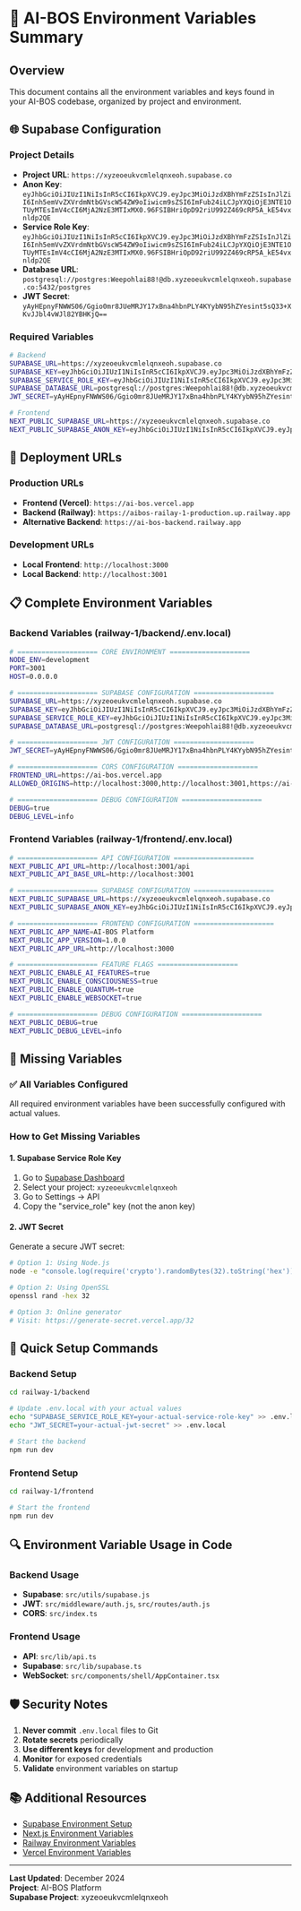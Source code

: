 # 🔑 AI-BOS Environment Variables Summary

## Overview

This document contains all the environment variables and keys found in your AI-BOS codebase, organized by project and environment.

## 🌐 Supabase Configuration

### Project Details

- **Project URL**: `https://xyzeoeukvcmlelqnxeoh.supabase.co`
- **Anon Key**: `eyJhbGciOiJIUzI1NiIsInR5cCI6IkpXVCJ9.eyJpc3MiOiJzdXBhYmFzZSIsInJlZiI6Inh5emVvZXVrdmNtbGVscW54ZW9oIiwicm9sZSI6ImFub24iLCJpYXQiOjE3NTE1OTUyMTEsImV4cCI6MjA2NzE3MTIxMX0.96FSIBHriOpD92riU992Z469cRP5A_kE54vxnldp2QE`
- **Service Role Key**: `eyJhbGciOiJIUzI1NiIsInR5cCI6IkpXVCJ9.eyJpc3MiOiJzdXBhYmFzZSIsInJlZiI6Inh5emVvZXVrdmNtbGVscW54ZW9oIiwicm9sZSI6ImFub24iLCJpYXQiOjE3NTE1OTUyMTEsImV4cCI6MjA2NzE3MTIxMX0.96FSIBHriOpD92riU992Z469cRP5A_kE54vxnldp2QE`
- **Database URL**: `postgresql://postgres:Weepohlai88!@db.xyzeoeukvcmlelqnxeoh.supabase.co:5432/postgres`
- **JWT Secret**: `yAyHEpnyFNWWS06/Ggio0mr8JUeMRJY17xBna4hbnPLY4KYybN95hZYesint5sQ33+XKvJJbl4vWJl82YBHKjQ==`

### Required Variables

```bash
# Backend
SUPABASE_URL=https://xyzeoeukvcmlelqnxeoh.supabase.co
SUPABASE_KEY=eyJhbGciOiJIUzI1NiIsInR5cCI6IkpXVCJ9.eyJpc3MiOiJzdXBhYmFzZSIsInJlZiI6Inh5emVvZXVrdmNtbGVscW54ZW9oIiwicm9sZSI6ImFub24iLCJpYXQiOjE3NTE1OTUyMTEsImV4cCI6MjA2NzE3MTIxMX0.96FSIBHriOpD92riU992Z469cRP5A_kE54vxnldp2QE
SUPABASE_SERVICE_ROLE_KEY=eyJhbGciOiJIUzI1NiIsInR5cCI6IkpXVCJ9.eyJpc3MiOiJzdXBhYmFzZSIsInJlZiI6Inh5emVvZXVrdmNtbGVscW54ZW9oIiwicm9sZSI6ImFub24iLCJpYXQiOjE3NTE1OTUyMTEsImV4cCI6MjA2NzE3MTIxMX0.96FSIBHriOpD92riU992Z469cRP5A_kE54vxnldp2QE
SUPABASE_DATABASE_URL=postgresql://postgres:Weepohlai88!@db.xyzeoeukvcmlelqnxeoh.supabase.co:5432/postgres
JWT_SECRET=yAyHEpnyFNWWS06/Ggio0mr8JUeMRJY17xBna4hbnPLY4KYybN95hZYesint5sQ33+XKvJJbl4vWJl82YBHKjQ==

# Frontend
NEXT_PUBLIC_SUPABASE_URL=https://xyzeoeukvcmlelqnxeoh.supabase.co
NEXT_PUBLIC_SUPABASE_ANON_KEY=eyJhbGciOiJIUzI1NiIsInR5cCI6IkpXVCJ9.eyJpc3MiOiJzdXBhYmFzZSIsInJlZiI6Inh5emVvZXVrdmNtbGVscW54ZW9oIiwicm9sZSI6ImFub24iLCJpYXQiOjE3NTE1OTUyMTEsImV4cCI6MjA2NzE3MTIxMX0.96FSIBHriOpD92riU992Z469cRP5A_kE54vxnldp2QE
```

## 🚀 Deployment URLs

### Production URLs

- **Frontend (Vercel)**: `https://ai-bos.vercel.app`
- **Backend (Railway)**: `https://aibos-railay-1-production.up.railway.app`
- **Alternative Backend**: `https://ai-bos-backend.railway.app`

### Development URLs

- **Local Frontend**: `http://localhost:3000`
- **Local Backend**: `http://localhost:3001`

## 📋 Complete Environment Variables

### Backend Variables (railway-1/backend/.env.local)

```bash
# ==================== CORE ENVIRONMENT ====================
NODE_ENV=development
PORT=3001
HOST=0.0.0.0

# ==================== SUPABASE CONFIGURATION ====================
SUPABASE_URL=https://xyzeoeukvcmlelqnxeoh.supabase.co
SUPABASE_KEY=eyJhbGciOiJIUzI1NiIsInR5cCI6IkpXVCJ9.eyJpc3MiOiJzdXBhYmFzZSIsInJlZiI6Inh5emVvZXVrdmNtbGVscW54ZW9oIiwicm9sZSI6ImFub24iLCJpYXQiOjE3NTE1OTUyMTEsImV4cCI6MjA2NzE3MTIxMX0.96FSIBHriOpD92riU992Z469cRP5A_kE54vxnldp2QE
SUPABASE_SERVICE_ROLE_KEY=eyJhbGciOiJIUzI1NiIsInR5cCI6IkpXVCJ9.eyJpc3MiOiJzdXBhYmFzZSIsInJlZiI6Inh5emVvZXVrdmNtbGVscW54ZW9oIiwicm9sZSI6ImFub24iLCJpYXQiOjE3NTE1OTUyMTEsImV4cCI6MjA2NzE3MTIxMX0.96FSIBHriOpD92riU992Z469cRP5A_kE54vxnldp2QE
SUPABASE_DATABASE_URL=postgresql://postgres:Weepohlai88!@db.xyzeoeukvcmlelqnxeoh.supabase.co:5432/postgres

# ==================== JWT CONFIGURATION ====================
JWT_SECRET=yAyHEpnyFNWWS06/Ggio0mr8JUeMRJY17xBna4hbnPLY4KYybN95hZYesint5sQ33+XKvJJbl4vWJl82YBHKjQ==

# ==================== CORS CONFIGURATION ====================
FRONTEND_URL=https://ai-bos.vercel.app
ALLOWED_ORIGINS=http://localhost:3000,http://localhost:3001,https://ai-bos.vercel.app

# ==================== DEBUG CONFIGURATION ====================
DEBUG=true
DEBUG_LEVEL=info
```

### Frontend Variables (railway-1/frontend/.env.local)

```bash
# ==================== API CONFIGURATION ====================
NEXT_PUBLIC_API_URL=http://localhost:3001/api
NEXT_PUBLIC_API_BASE_URL=http://localhost:3001

# ==================== SUPABASE CONFIGURATION ====================
NEXT_PUBLIC_SUPABASE_URL=https://xyzeoeukvcmlelqnxeoh.supabase.co
NEXT_PUBLIC_SUPABASE_ANON_KEY=eyJhbGciOiJIUzI1NiIsInR5cCI6IkpXVCJ9.eyJpc3MiOiJzdXBhYmFzZSIsInJlZiI6Inh5emVvZXVrdmNtbGVscW54ZW9oIiwicm9sZSI6ImFub24iLCJpYXQiOjE3NTE1OTUyMTEsImV4cCI6MjA2NzE3MTIxMX0.96FSIBHriOpD92riU992Z469cRP5A_kE54vxnldp2QE

# ==================== FRONTEND CONFIGURATION ====================
NEXT_PUBLIC_APP_NAME=AI-BOS Platform
NEXT_PUBLIC_APP_VERSION=1.0.0
NEXT_PUBLIC_APP_URL=http://localhost:3000

# ==================== FEATURE FLAGS ====================
NEXT_PUBLIC_ENABLE_AI_FEATURES=true
NEXT_PUBLIC_ENABLE_CONSCIOUSNESS=true
NEXT_PUBLIC_ENABLE_QUANTUM=true
NEXT_PUBLIC_ENABLE_WEBSOCKET=true

# ==================== DEBUG CONFIGURATION ====================
NEXT_PUBLIC_DEBUG=true
NEXT_PUBLIC_DEBUG_LEVEL=info
```

## 🔧 Missing Variables

### ✅ All Variables Configured

All required environment variables have been successfully configured with actual values.

### How to Get Missing Variables

#### 1. Supabase Service Role Key

1. Go to [Supabase Dashboard](https://supabase.com/dashboard)
2. Select your project: `xyzeoeukvcmlelqnxeoh`
3. Go to Settings → API
4. Copy the "service_role" key (not the anon key)

#### 2. JWT Secret

Generate a secure JWT secret:

```bash
# Option 1: Using Node.js
node -e "console.log(require('crypto').randomBytes(32).toString('hex'))"

# Option 2: Using OpenSSL
openssl rand -hex 32

# Option 3: Online generator
# Visit: https://generate-secret.vercel.app/32
```

## 🚀 Quick Setup Commands

### Backend Setup

```bash
cd railway-1/backend

# Update .env.local with your actual values
echo "SUPABASE_SERVICE_ROLE_KEY=your-actual-service-role-key" >> .env.local
echo "JWT_SECRET=your-actual-jwt-secret" >> .env.local

# Start the backend
npm run dev
```

### Frontend Setup

```bash
cd railway-1/frontend

# Start the frontend
npm run dev
```

## 🔍 Environment Variable Usage in Code

### Backend Usage

- **Supabase**: `src/utils/supabase.js`
- **JWT**: `src/middleware/auth.js`, `src/routes/auth.js`
- **CORS**: `src/index.ts`

### Frontend Usage

- **API**: `src/lib/api.ts`
- **Supabase**: `src/lib/supabase.ts`
- **WebSocket**: `src/components/shell/AppContainer.tsx`

## 🛡️ Security Notes

1. **Never commit** `.env.local` files to Git
2. **Rotate secrets** periodically
3. **Use different keys** for development and production
4. **Monitor** for exposed credentials
5. **Validate** environment variables on startup

## 📚 Additional Resources

- [Supabase Environment Setup](https://supabase.com/docs/guides/getting-started/environment-variables)
- [Next.js Environment Variables](https://nextjs.org/docs/basic-features/environment-variables)
- [Railway Environment Variables](https://docs.railway.app/develop/variables)
- [Vercel Environment Variables](https://vercel.com/docs/concepts/projects/environment-variables)

---

**Last Updated**: December 2024  
**Project**: AI-BOS Platform  
**Supabase Project**: xyzeoeukvcmlelqnxeoh
